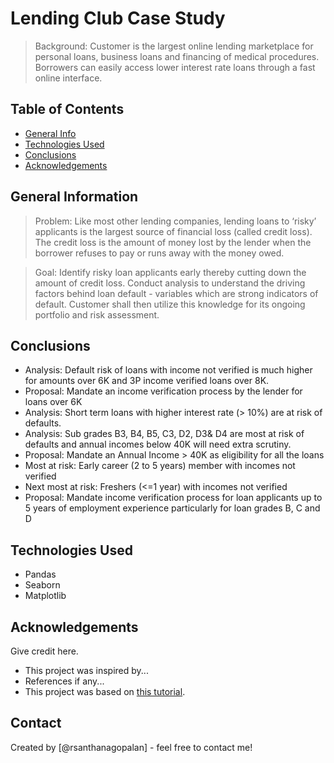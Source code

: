 # Lending Club Case Study
> Background: Customer is the largest online lending marketplace for personal loans, business loans and financing of medical procedures. Borrowers can easily access lower interest rate loans through a fast online interface. 

## Table of Contents
* [General Info](#general-information) 
* [Technologies Used](#technologies-used)
* [Conclusions](#conclusions)
* [Acknowledgements](#acknowledgements)

<!-- You can include any other section that is pertinent to your problem -->

## General Information
> Problem: Like most other lending companies, lending loans to ‘risky’ applicants is the largest source of financial loss (called credit loss). The credit loss is the amount of money lost by the lender when the borrower refuses to pay or runs away with the money owed. 

> Goal: Identify risky loan applicants early thereby cutting down the amount of credit loss. Conduct analysis to understand the driving factors behind loan default - variables which are strong indicators of default. Customer shall then utilize this knowledge for its ongoing portfolio and risk assessment. 

<!-- You don't have to answer all the questions - just the ones relevant to your project. -->

## Conclusions
- Analysis: Default risk of loans with income not verified is much higher for amounts over 6K and 3P income verified loans over 8K.
- Proposal: Mandate an income verification process by the lender for loans over 6K
- Analysis: Short term loans with higher interest rate (> 10%) are at risk of defaults.
- Analysis: Sub grades B3, B4, B5, C3, D2, D3& D4 are most at risk of defaults and annual incomes below 40K will need extra scrutiny.
- Proposal: Mandate an Annual Income > 40K as eligibility for all the loans
- Most at risk: Early career (2 to 5 years) member with incomes not verified
- Next most at risk: Freshers (<=1 year) with incomes not verified 
- Proposal: Mandate income verification process for loan applicants up to 5 years of employment experience particularly for loan grades B, C and D


<!-- You don't have to answer all the questions - just the ones relevant to your project. -->


## Technologies Used
- Pandas
- Seaborn
- Matplotlib

<!-- As the libraries versions keep on changing, it is recommended to mention the version of library used in this project -->

## Acknowledgements
Give credit here.
- This project was inspired by...
- References if any...
- This project was based on [this tutorial](https://www.example.com).


## Contact
Created by [@rsanthanagopalan] - feel free to contact me!


<!-- Optional -->
<!-- ## License -->
<!-- This project is open source and available under the [... License](). -->

<!-- You don't have to include all sections - just the one's relevant to your project -->
